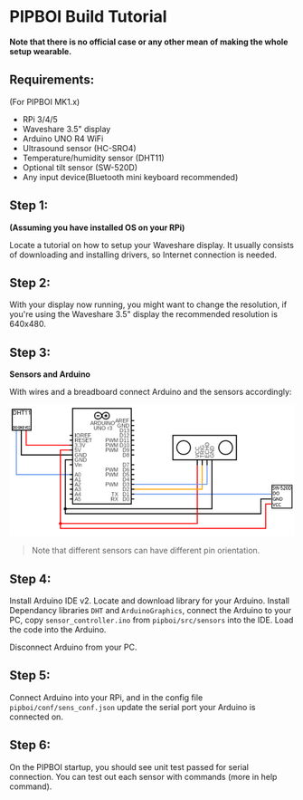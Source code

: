 # PIPBOI Build Tutorial

**Note that there is no official case or any other mean of making the whole setup wearable.**

## Requirements:

(For PIPBOI MK1.x)

- RPi 3/4/5
- Waveshare 3.5" display
- Arduino UNO R4 WiFi
- Ultrasound sensor (HC-SRO4)
- Temperature/humidity sensor (DHT11)
- Optional tilt sensor (SW-520D)
- Any input device(Bluetooth mini keyboard recommended)

## Step 1:

**(Assuming you have installed OS on your RPi)**

Locate a tutorial on how to setup your Waveshare display. It usually consists of downloading and installing drivers, so Internet connection is needed.

## Step 2:

With your display now running, you might want to change the resolution, if you're using the Waveshare 3.5" display the recommended resolution is 640x480.

## Step 3:

**Sensors and Arduino**

With wires and a breadboard connect Arduino and the sensors accordingly:

![alt text](pipboi_circuit2.png)

> Note that different sensors can have different pin orientation.

## Step 4:

Install Arduino IDE v2. Locate and download library for your Arduino. Install Dependancy libraries `DHT` and `ArduinoGraphics`, connect the Arduino to your PC, copy `sensor_controller.ino` from `pipboi/src/sensors` into the IDE. Load the code into the Arduino.

Disconnect Arduino from your PC.

## Step 5:

Connect Arduino into your RPi, and in the config file `pipboi/conf/sens_conf.json` update the serial port your Arduino is connected on.

## Step 6:

On the PIPBOI startup, you should see unit test passed for serial connection. You can test out each sensor with commands (more in help command).
